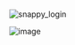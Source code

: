 # 
![snappy_login](https://github.com/user-attachments/assets/d5270a82-c5de-423b-8bf5-b38b9359a804)

![image](https://github.com/user-attachments/assets/da666b26-ef92-4311-931c-d62e231c6561)

